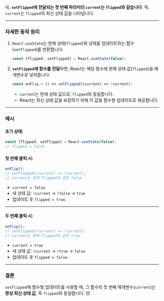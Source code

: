 네, **`setFlipped`에 전달되는 첫 번째 파라미터 `current`는 `flipped`와 같습니다**. 즉, `current`는 `flipped`의 최신 상태 값을 나타냅니다.

---

### 자세한 동작 원리

1. `React.useState`는 현재 상태(`flipped`)와 상태를 업데이트하는 함수(`setFlipped`)를 반환합니다:
   ```javascript
   const [flipped, setFlipped] = React.useState(false);
   ```

2. **`setFlipped`에 함수를 전달**하면, React는 해당 함수에 현재 상태 값(`flipped`)을 매개변수로 넣어줍니다:
   ```javascript
   const onFlip = () => setFlipped((current) => !current);
   ```

   - `current`는 현재 상태 값으로, `flipped`와 동일합니다.
   - React는 최신 상태 값을 보장하기 위해 이 값을 함수형 업데이트로 제공합니다.

---

### 예시

#### 초기 상태:
```javascript
const [flipped, setFlippe] = React.useState(false);
// flipped = false
```

#### 첫 번째 클릭 시:
```javascript
onFlip();
// setFlipped((current) => !current);
// current는 현재 flipped의 값인 false
```
- `current = false`
- 새 상태 값: `!current` → `!false` → `true`
- 업데이트 후 `flipped = true`.

---

#### 두 번째 클릭 시:
```javascript
onFlip();
// setFlipped((current) => !current);
// current는 현재 flipped의 값인 true
```
- `current = true`
- 새 상태 값: `!current` → `!true` → `false`
- 업데이트 후 `flipped = false`.

---

### 결론

`setFlipped`에 함수형 업데이트를 사용할 때, 그 함수의 첫 번째 매개변수(`current`)는 **항상 최신 상태 값**, 즉 `flipped`와 동일합니다. 😊